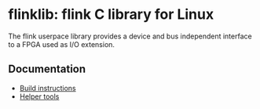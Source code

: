 flinklib: flink C library for Linux
===================================

The flink userpace library provides a device and bus independent interface to a FPGA used as I/O extension.

Documentation
-------------

- [Build instructions](doc/build.md)
- [Helper tools](doc/utils.md)